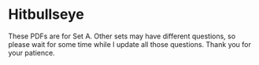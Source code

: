 # Hitbullseye
These PDFs are for Set A. Other sets may have different questions, so please wait for some time while I update all those questions. Thank you for your patience.
